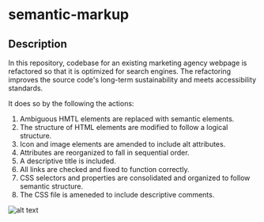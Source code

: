 # semantic-markup

## Description

In this repository, codebase for an existing marketing agency webpage is refactored so that it is optimized for search engines. The refactoring improves the source code's long-term sustainability and meets accessibility standards. 

It does so by the following the actions:
1. Ambiguous HMTL elements are replaced with semantic elements.
2. The structure of HTML elements are modified to follow a logical structure.
3. Icon and image elements are amended to include alt attributes.
4. Attributes are reorganized to fall in sequential order.
5. A descriptive title is included.
6. All links are checked and fixed to function correctly.
7. CSS selectors and properties are consolidated and organized to follow semantic structure.
8. The CSS file is ameneded to include descriptive comments.

![alt text](https://github.com/jooreea/semantic-markup/tree/main/assets/images/browser-screenshot.png?raw=true)
